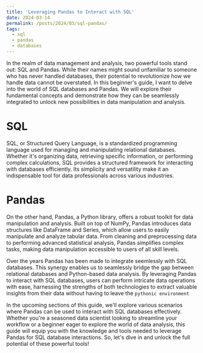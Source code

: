 ```yaml
---
title: 'Leveraging Pandas to Interact with SQL'
date: 2024-03-14
permalink: /posts/2024/03/sql-pandas/
tags:
  - sql
  - pandas
  - databases
---
```


In the realm of data management and analysis, two powerful tools stand out: SQL and Pandas. While their names might sound unfamiliar to someone who has never handled databases, their potential to revolutionize how we handle data cannot be overstated. In this beginner's guide, I want to delve into the world of SQL databases and Pandas. We will explore their fundamental concepts and demonstrate how they can be seamlessly integrated to unlock new possibilities in data manipulation and analysis.



SQL
======

SQL, or Structured Query Language, is a standardized programming language used for managing and manipulating relational databases. Whether it's organizing data, retrieving specific information, or performing complex calculations, SQL provides a structured framework for interacting with databases efficiently. Its simplicity and versatility make it an indispensable tool for data professionals across various industries.

Pandas
======

On the other hand, Pandas, a Python library, offers a robust toolkit for data manipulation and analysis. Built on top of NumPy, Pandas introduces data structures like DataFrame and Series, which allow users to easily manipulate and analyze tabular data. From cleaning and preprocessing data to performing advanced statistical analysis, Pandas simplifies complex tasks, making data manipulation accessible to users of all skill levels.

Over the years Pandas has been made to integrate seemlessly with SQL databases.
This synergy enables us to seamlessly bridge the gap between relational databases and Python-based data analysis. By leveraging Pandas to interact with SQL databases, users can perform intricate data operations with ease, harnessing the strengths of both technologies to extract valuable insights from their data without having to leave the `pythonic environment`


In the upcoming sections of this guide, we'll explore various scenarios where Pandas can be used to interact with SQL databases effectively. Whether you're a seasoned data scientist looking to streamline your workflow or a beginner eager to explore the world of data analysis, this guide will equip you with the knowledge and tools needed to leverage Pandas for SQL database interactions. So, let's dive in and unlock the full potential of these powerful tools!


